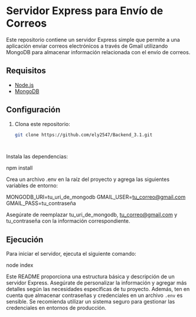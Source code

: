 # Servidor Express para Envío de Correos

Este repositorio contiene un servidor Express simple que permite a una aplicación enviar correos electrónicos a través de Gmail utilizando MongoDB para almacenar información relacionada con el envío de correos.

## Requisitos

- [Node.js](https://nodejs.org/)
- [MongoDB](https://www.mongodb.com/)

## Configuración

1. Clona este repositorio:
   ```bash
   git clone https://github.com/ely2547/Backend_3.1.git

  

 Instala las dependencias:
 
npm install

Crea un archivo .env en la raíz del proyecto y agrega las siguientes variables de entorno:

MONGODB_URI=tu_uri_de_mongodb
GMAIL_USER=tu_correo@gmail.com
GMAIL_PASS=tu_contraseña

Asegúrate de reemplazar tu_uri_de_mongodb, tu_correo@gmail.com y tu_contraseña con la información correspondiente.

## Ejecución

Para iniciar el servidor, ejecuta el siguiente comando:

node index



Este README proporciona una estructura básica y descripción de un servidor Express. Asegúrate de personalizar la información y agregar más detalles según las necesidades específicas de tu proyecto. Además, ten en cuenta que almacenar contraseñas y credenciales en un archivo `.env` es sensible. Se recomienda utilizar un sistema seguro para gestionar las credenciales en entornos de producción.
